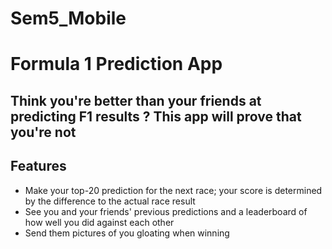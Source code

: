 # Sem5_Mobile

# Formula 1 Prediction App
## Think you're better than your friends at predicting F1 results ? This app will prove that you're not

## Features
- Make your top-20 prediction for the next race; your score is determined by the difference to the actual race result
- See you and your friends' previous predictions and a leaderboard of how well you did against each other
- Send them pictures of you gloating when winning